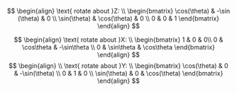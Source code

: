 $$
\begin{align}
\text{ rotate about }Z: \\
\begin{bmatrix}
\cos(\theta) & -\sin (\theta) & 0 \\
\sin(\theta) & \cos(\theta) & 0 \\
0 & 0 & 1
\end{bmatrix}
\end{align}
$$

$$
\begin{align}
\text{ rotate about }X: \\
\begin{bmatrix}
1 & 0 & 0\\
0 & \cos\theta & -\sin\theta  \\
0 & \sin\theta & \cos\theta
\end{bmatrix}
\end{align}
$$
$$
\begin{align} \\
\text{ 
rotate about  }Y: \\
\begin{bmatrix}
\cos(\theta) & 0 & -\sin(\theta) \\
0 & 1 & 0 \\
\sin(\theta) & 0 & \cos(\theta)
\end{bmatrix}
\end{align}
$$
